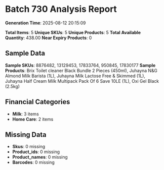 # Batch 730 Analysis Report

**Generation Time**: 2025-08-12 20:15:09

**Total Items**: 5
**Unique SKUs**: 5
**Unique Products**: 5
**Total Available Quantity**: 438.00
**Near Expiry Products**: 0

## Sample Data
**Sample SKUs**: 8876482, 13129453, 17833764, 950845, 17830177
**Sample Products**: Brix Toilet cleaner Black Bundle 2 Pieces (450ml), Juhayna N&G Almond Milk Barista (1L), Juhayna Milk Lactose Free & Skimmed (1L), Juhayna Half Cream Milk Multipack Pack Of 6 Save 10LE (1L), Oxi Gel Black (2.5kg)

## Financial Categories
- **Milk**: 3 items
- **Home Care**: 2 items

## Missing Data
- **Skus**: 0 missing
- **Product_ids**: 0 missing
- **Product_names**: 0 missing
- **Barcodes**: 0 missing
